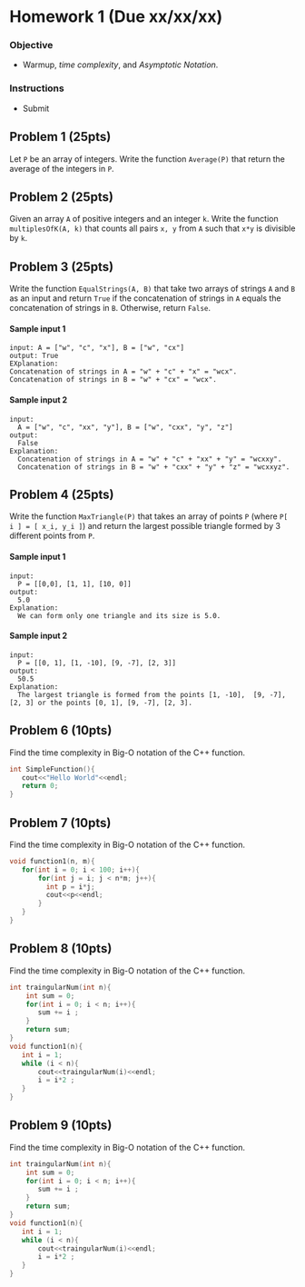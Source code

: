 # Homework 1 (Due xx/xx/xx)

### Objective
- Warmup, *time complexity*, and *Asymptotic Notation*. 
### Instructions
- Submit

## Problem 1 (25pts)
Let `P` be an array of integers. Write the function `Average(P)` that return the average of the integers in `P`.

## Problem 2 (25pts)
Given an array `A` of positive integers and an integer `k`. Write the function `multiplesOfK(A, k)` that counts all pairs `x, y` from `A` such that `x*y` is divisible by `k`.    


## Problem 3 (25pts)
Write the function `EqualStrings(A, B)` that take two arrays of strings `A` and `B` as an input and return `True` if the concatenation of strings in `A` equals the concatenation of strings in `B`. Otherwise, return `False`.

#### Sample input 1
```text 
input: A = ["w", "c", "x"], B = ["w", "cx"]
output: True
EXplanation: 
Concatenation of strings in A = "w" + "c" + "x" = "wcx".
Concatenation of strings in B = "w" + "cx" = "wcx".
```
#### Sample input 2
```text 
input: 
  A = ["w", "c", "xx", "y"], B = ["w", "cxx", "y", "z"]
output:
  False
Explanation: 
  Concatenation of strings in A = "w" + "c" + "xx" + "y" = "wcxxy".
  Concatenation of strings in B = "w" + "cxx" + "y" + "z" = "wcxxyz".
```
## Problem 4 (25pts)
Write the function `MaxTriangle(P)`
that takes an array of points `P`  (where `P[ i ] = [ x_i, y_i ]`) and return the largest possible triangle formed by 3 different points from `P`.  

#### Sample input 1
```text 
input: 
  P = [[0,0], [1, 1], [10, 0]]
output:
  5.0
Explanation:
  We can form only one triangle and its size is 5.0.
```
#### Sample input 2
```text 
input: 
  P = [[0, 1], [1, -10], [9, -7], [2, 3]]
output:
  50.5
Explanation:
  The largest triangle is formed from the points [1, -10],  [9, -7], [2, 3] or the points [0, 1], [9, -7], [2, 3].
 ```
 
 
 ## Problem 6 (10pts)
 Find the time complexity in Big-O notation of the C++ function.
 ```c++
 int SimpleFunction(){
    cout<<"Hello World"<<endl;
    return 0; 
 }
 ```
 
 
 ## Problem 7 (10pts)
 Find the time complexity in Big-O notation of the C++ function.
 ```c++
 void function1(n, m){
    for(int i = 0; i < 100; i++){
        for(int j = i; j < n*m; j++){
          int p = i*j;
          cout<<p<<endl;
        }
    }
}
 ```

 ## Problem 8 (10pts)
 Find the time complexity in Big-O notation of the C++ function.
 ```c++
 int traingularNum(int n){
     int sum = 0; 
     for(int i = 0; i < n; i++){
        sum += i ; 
     }
     return sum;
 }
 void function1(n){
    int i = 1;
    while (i < n){
        cout<<traingularNum(i)<<endl;
        i = i*2 ;
    }
}
 ```
  ## Problem 9 (10pts)
 Find the time complexity in Big-O notation of the C++ function.
 ```c++
 int traingularNum(int n){
     int sum = 0; 
     for(int i = 0; i < n; i++){
        sum += i ; 
     }
     return sum;
 }
 void function1(n){
    int i = 1;
    while (i < n){
        cout<<traingularNum(i)<<endl;
        i = i*2 ;
    }
}
 ```
 
 
  
 
 
